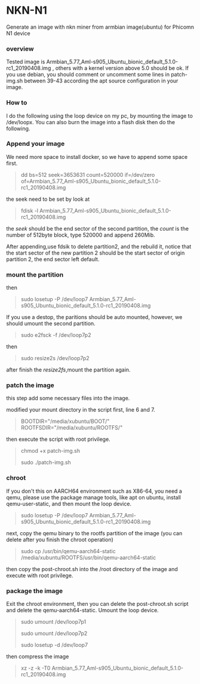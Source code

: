 # NKN-N1
Generate an image with nkn miner from armbian image(ubuntu) for Phicomn N1 device

### overview

Tested image is Armbian_5.77_Aml-s905_Ubuntu_bionic_default_5.1.0-rc1_20190408.img , others with a kernel version above 5.0 should be ok. If you use debian, you should comment or uncomment some lines in patch-img.sh between 39-43 according the apt source configuration in your image.

### How to

I do the following using the loop device on my pc, by mounting the image to /dev/loopx. You can also burn the image into a flash disk then do the following.

### Append your image

We need more space to install docker, so we have to append some space first.

> dd bs=512 seek=3653631 count=520000 if=/dev/zero of=Armbian_5.77_Aml-s905_Ubuntu_bionic_default_5.1.0-rc1_20190408.img

the seek need to be set by look at

> fdisk -l Armbian_5.77_Aml-s905_Ubuntu_bionic_default_5.1.0-rc1_20190408.img

the *seek* should be the end sector of the second partition, the *count* is the number of 512byte block, type 520000 and  append 260Mib.

After appending,use fdsik to delete partition2, and the rebuild it, notice that the start sector of the new partition 2 should be the start sector of origin partition 2, the end sector left default.

### mount the partition

then

> sudo losetup -P /dev/loop7 Armbian_5.77_Aml-s905_Ubuntu_bionic_default_5.1.0-rc1_20190408.img

If you use a destop, the paritions should be auto mounted, however, we should umount the second partition.

> sudo e2fsck -f /dev/loop7p2

then

> sudo resize2s /dev/loop7p2

after finish the *resize2fs*,mount the partition again.

### patch the image 

this step add some necessary files into the image.

modified your mount directory in the script first, line 6 and 7.

>BOOTDIR="/media/xubuntu/BOOT/"
>ROOTFSDIR="/media/xubuntu/ROOTFS/"

then execute the script with root privilege.

> chmod +x patch-img.sh
>
> sudo ./patch-img.sh

### chroot

If you don't  this on AARCH64 environment such as X86-64, you need a qemu, please use the package manage tools, like apt on ubuntu, install qemu-user-static, and then mount the loop device.

> sudo losetup -P /dev/loop7 Armbian_5.77_Aml-s905_Ubuntu_bionic_default_5.1.0-rc1_20190408.img

next, copy the qemu binary to the rootfs partition of the image (you can delete after you finish the chroot operation)

> sudo cp /usr/bin/qemu-aarch64-static /media/xubuntu/ROOTFS/usr/bin/qemu-aarch64-static

then copy the post-chroot.sh into the /root directory of the image and execute with root privilege.

### package the image

Exit the chroot environment, then you can delete the post-chroot.sh script and delete the qemu-aarch64-static. Umount the loop device.

> sudo umount /dev/loop7p1 
>
> sudo umount /dev/loop7p2
>
> sudo losetup -d /dev/loop7

then compress the image 

> xz -z -k -T0  Armbian_5.77_Aml-s905_Ubuntu_bionic_default_5.1.0-rc1_20190408.img